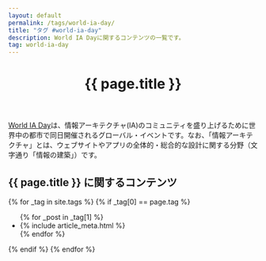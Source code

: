 ```yaml
---
layout: default
permalink: /tags/world-ia-day/
title: "タグ #world-ia-day"
description: World IA Dayに関するコンテンツの一覧です。
tag: world-ia-day
---
```


<main class="list index">
  <header>
    <h1 class="page title">{{ page.title }}</h1>
  </header>
  <p><a href="https://www.worldiaday.org/">World IA Day</a>は、情報アーキテクチャ(IA)のコミュニティを盛り上げるために世界中の都市で同日開催されるグローバル・イベントです。なお、「情報アーキテクチャ」とは、ウェブサイトやアプリの全体的・総合的な設計に関する分野（文字通り「情報の建築」）です。</p>
  <section class="main content body">
    <h2>{{ page.title }} に関するコンテンツ</h2>
    {% for _tag in site.tags %}
      {% if _tag[0] == page.tag %}
        <ul class="post list">
          {% for _post in _tag[1] %}
            <li class="post item">{% include article_meta.html %}</li>
          {% endfor %}
        </ul>
      {% endif %}
    {% endfor %}
  </section>
</main>
